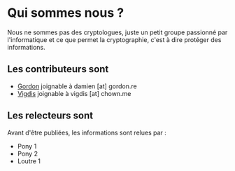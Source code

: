 # Qui sommes nous ?

Nous ne sommes pas des cryptologues, juste un petit groupe passionné par l'informatique et ce que permet la cryptographie, c'est à dire protéger des informations.

## Les contributeurs sont

* [Gordon](https://twitter.com/gordontesos) joignable à damien [at] gordon.re
* [Vigdis](https://twitter.com/vigdis_) joignable à vigdis [at] chown.me

## Les relecteurs sont

Avant d'être publiées, les informations sont relues par :

* Pony 1
* Pony 2
* Loutre 1
